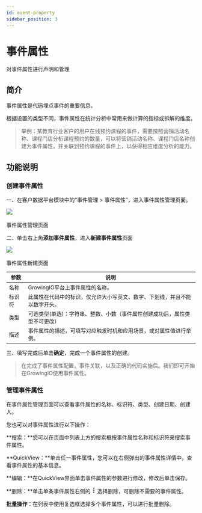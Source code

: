 ```yaml
---
id: event-property
sidebar_position: 3
---
```


# 事件属性

对事件属性进行声明和管理

## 简介[](#jian-jie)

事件属性是代码埋点事件的重要信息。

根据设置的类型不同，事件属性在统计分析中常用来做计算的指标或拆解的维度。

> 举例：某教育行业客户的用户在线预约课程的事件，需要按照营销活动名称、课程门店分析课程预约的数量，可以将营销活动名称、课程门店名称创建为事件属性，并关联到预约课程的事件上，以获得相应维度分析的能力。


## 功能说明[](#gong-neng-shuo-ming)

### 创建事件属性[](#chuang-jian-shi-jian-shu-xing)

一、在客户数据平台模块中的“事件管理 > 事件属性”，进入事件属性管理页面。

![](/img/assets-M2qbZInaXgdm8kkNosp-M3ENsQm3QGQGowP3MJb-M3ENvF2u7JNkBUnrmS5image.png)

事件属性管理页面

二、单击右上角**添加事件属性**，进入**新建事件属性**页面

![](/img/assets-M2qbZInaXgdm8kkNosp-M3ENsQm3QGQGowP3MJb-M3EOIB8LJVUmxvr5Ni1image.png)

事件属性新建页面

| 参数  | 说明  |
| --- | --- |
| 名称  | GrowingIO平台上事件属性的名称。 |
| 标识符 | 此属性在代码中的标识，仅允许大小写英文、数字、下划线，并且不能以数字开头。 |
| 类型  | 可选类型(单选)：字符串、整数、小数（事件属性创建成功后，属性类型不可更改） |
| 描述  | 事件属性的描述，可填写对应触发时机和应用场景，或对属性值进行举例。 |

三、填写完成后单击**确定**，完成一个事件属性的创建。

> 在完成了事件属性配置，事件关联，以及正确的代码实施后。我们即可开始在GrowingIO使用事件属性。


### 管理事件属性[](#guan-li-shi-jian-shu-xing)

在事件属性管理页面可以查看事件属性的名称、标识符、类型、创建日期、创建人。

您也可以对事件属性进行以下操作：

**搜索：**您可以在页面中列表上方的搜索框按事件属性名称和标识符来搜索事件属性。

**QuickView：**单击任一事件属性，您可以在右侧弹出的事件属性详情中，查看事件属性的基本信息。

**编辑：**在QuickView界面单击事件属性的参数进行修改，修改后单击保存。

**删除：**单击单条事件属性右侧的 ![](/img/-Lo08UtW7H58ehFKeZ4g-LsycTyZaItbL8_Wigcx-LsyfkaafJ-8X2utJ9BbE782B9E782B9E782B9.png) 选择删除，可删除不需要的事件属性。

**批量操作**：在列表中使用复选框选择多个事件属性，可以进行批量删除。
